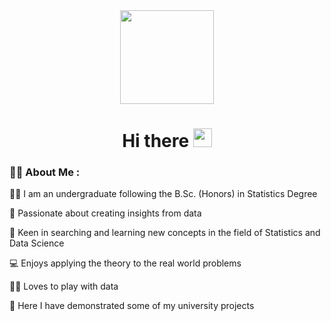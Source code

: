 <!--
**menashabs/menashabs** is a ✨ _special_ ✨ repository because its `README.md` (this file) appears on your GitHub profile.

Here are some ideas to get you started:

### Hi there 👋

- 🔭 I’m currently working on ...
- 🌱 I’m currently learning ...
- 👯 I’m looking to collaborate on ...
- 🤔 I’m looking for help with ...
- 💬 Ask me about ...
- 📫 How to reach me: ...
- 😄 Pronouns: ...
- ⚡ Fun fact: ...
-->



<div id="header" align="center">
  <img src="https://media.giphy.com/media/mgLnIcUJczka341SZV/giphy.gif", width="150"/>
</div>

<h1 align="center">
  Hi there
  <img src="https://media.giphy.com/media/hvRJCLFzcasrR4ia7z/giphy.gif" width="30px"/>
</h1>

### :woman_technologist: About Me :

:woman_student: I am an undergraduate following the B.Sc. (Honors) in Statistics Degree

:star_struck: Passionate about creating insights from data

:book: Keen in searching and learning new concepts in the field of Statistics and Data Science

:computer: Enjoys applying the theory to the real world problems

:woman_juggling: Loves to play with data

:open_file_folder: Here I have demonstrated some of my university projects


